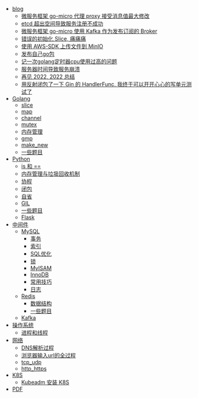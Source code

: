 * [ blog ](README.md)
  * [微服务框架 go-micro 代理 proxy 接受消息值最大修改](blog/golang/go_micro_MaxCallRecvMsgSize.md) 
  * [etcd 超出空间导致服务注册不成功](blog/golang/etcd_space_exceeded.md) 
  * [微服务框架 go-micro 使用 Kafka 作为发布订阅的 Broker ](blog/golang/go_micro_use_kafka.md) 
  * [错误的初始化 Slice, 痛痛痛](blog/golang/error_init_slice.md)
  * [使用 AWS-SDK 上传文件到 MinIO](blog/golang/aws-s3-oss-go.md) 
  * [发布自己go包](blog/golang/发布自己go包.md) 
  * [记一次golang定时器cpu使用过高的问题](blog/golang/golang_time_cpu.md)
  * [服务器时间导致服务崩溃](blog/bug_for_the_server_date.md)
  * [再见 2022, 2022 总结](blog/summary_by_2022.md)
  * [用反射闭包了一下 Gin 的 HandlerFunc, 我终于可以开开心心的写单元测试了](blog/golang/gin_handlefunc.md)
* [Golang]()
  * [slice](golang/slice.md) 
  * [map](golang/map.md) 
  * [channel](golang/channel.md) 
  * [mutex](golang/mutex.md) 
  * [内存管理](golang/内存管理.md) 
  * [gmp](golang/gmp.md) 
  * [make_new](golang/make_new.md) 
  * [一些题目](golang/一些题目.md) 
* [Python]()
  * [is 和 ==](Python/is_or_==.md) 
  * [内存管理与垃圾回收机制](Python/内存管理与垃圾回收机制.md) 
  * [协程](Python/协程.md) 
  * [闭包](Python/闭包.md) 
  * [自省](Python/自省.md) 
  * [GIL](Python/GIL.md) 
  * [一些题目](Python/一些题目.md) 
  * [Flask](Python/Flask.md) 
* [中间件]()
  * [MySQL]()
    * [事务](中间件/MySQL/事务.md)
    * [索引](中间件/MySQL/索引.md)
    * [SQL优化](中间件/MySQL/SQL优化.md)
    * [锁](中间件/MySQL/锁.md)
    * [MyISAM](中间件/MySQL/MyISAM.md) 
    * [InnoDB](中间件/MySQL/InnoDB.md) 
    * [常用技巧](中间件/MySQL/常用技巧.md) 
    * [日志](中间件/MySQL/日志.md) 
  * [Redis]()
    * [数据结构](中间件/Redis/数据结构.md) 
    * [一些题目](中间件/Redis/一些题目.md) 
  * [Kafka](中间件/Kafka/Kafka.md)
* [操作系统](操作系统/操作系统.md)
  * [进程和线程](操作系统/进程和线程.md)
* [网络](网络/README.md)
  * [DNS解析过程](网络/DNS解析过程.md)
  * [浏览器输入url的全过程](网络/浏览器输入url的全过程.md)
  * [tcp_udp](网络/tcp_udp.md)
  * [http_https](网络/http_https.md)
* [K8S]()
  * [Kubeadm 安装 K8S](K8S/install.md)
* [PDF](PDF/pdf.md)
